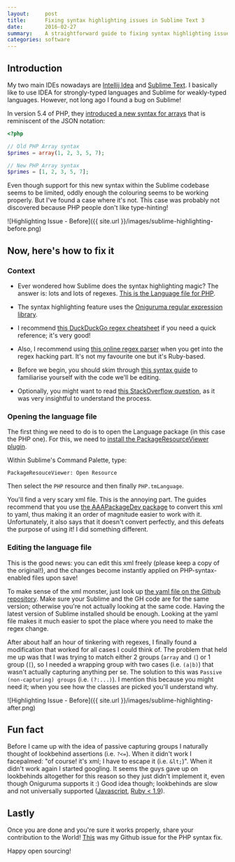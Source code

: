```yaml
---
layout:     post
title:      Fixing syntax highlighting issues in Sublime Text 3
date:       2016-02-27
summary:    A straightforward guide to fixing syntax highlighting issues in Sublime Text 3 based on an actual issue I found.
categories: software
---
```


## Introduction

My two main IDEs nowadays are [Intellij Idea](https://www.jetbrains.com/idea/) and [Sublime Text](http://www.sublimetext.com/3). I basically like to use IDEA for strongly-typed languages and Sublime for weakly-typed languages. However, not long ago I found a bug on Sublime!

In version 5.4 of PHP, they [introduced a new syntax for arrays](http://php.net/manual/en/migration54.new-features.php) that is reminiscent of the JSON notation:

```php
<?php

// Old PHP Array syntax
$primes = array(1, 2, 3, 5, 7);

// New PHP Array syntax
$primes = [1, 2, 3, 5, 7];
```

Even though support for this new syntax within the Sublime codebase seems to be limited, oddly enough the colouring seems to be working properly. But I've found a case where it's not. This case was probably not discovered because PHP people don't like type-hinting!

![Highlighting Issue - Before]({{ site.url }}/images/sublime-highlighting-before.png)

## Now, here's how to fix it

### Context

- Ever wondered how Sublime does the syntax highlighting magic? The answer is: lots and lots of regexes. [This is the Language file for PHP](https://github.com/sublimehq/Packages/blob/master/PHP/PHP%20Source.sublime-syntax).

- The syntax highlighting feature uses the [Oniguruma regular expression library](https://en.wikipedia.org/wiki/Oniguruma).

- I recommend [this DuckDuckGo regex cheatsheet](https://duckduckgo.com/?q=regex%20cheat%20sheet&ia=cheatsheet&iax=1) if you need a quick reference; it's very good!

- Also, I recommend using [this online regex parser](http://rubular.com/) when you get into the regex hacking part. It's not my favourite one but it's Ruby-based.

- Before we begin, you should skim through [this syntax guide](http://www.sublimetext.com/docs/3/syntax.html) to familiarise yourself with the code we'll be editing.

- Optionally, you might want to read [this StackOverflow question](http://stackoverflow.com/questions/25184605/cloning-a-sublime-text-3-highlighting-syntax-definition), as it was very insightful to understand the process.

### Opening the language file

The first thing we need to do is to open the Language package (in this case the PHP one). For this, we need to [install the PackageResourceViewer plugin](https://packagecontrol.io/packages/PackageResourceViewer).

Within Sublime's Command Palette, type:

    PackageResouceViewer: Open Resource

Then select the `PHP` resource and then finally `PHP.tmLanguage`.

You'll find a very scary xml file. This is the annoying part. The guides recommend that you use [the AAAPackageDev package](https://packagecontrol.io/packages/AAAPackageDev) to convert this xml to yaml, thus making it an order of magnitude easier to work with it. Unfortunately, it also says that it doesn't convert perfectly, and this defeats the purpose of using it! I did something different.

### Editing the language file

This is the good news: you can edit this xml freely (please keep a copy of the original!), and the changes become instantly applied on PHP-syntax-enabled files upon save!

To make sense of the xml monster, just look up [the yaml file on the Github repository](https://github.com/sublimehq/Packages/blob/master/PHP/PHP%20Source.sublime-syntax). Make sure your Sublime and the GH code are for the same version; otherwise you're not actually looking at the same code. Having the latest version of Sublime installed should be enough.
Looking at the yaml file makes it much easier to spot the place where you need to make the regex change.


After about half an hour of tinkering with regexes, I finally found a modification that worked for all cases I could think of. The problem that held me up was that I was trying to match either 2 groups (`array` and `(`) or 1 group (`[`), so I needed a wrapping group with two cases (i.e. `(a|b)`) that wasn't actually capturing anything per se. The solution to this was `Passive (non-capturing) groups` (i.e. `(?:...)`). I mention this because you might need it; when you see how the classes are picked you'll understand why.

![Highlighting Issue - Before]({{ site.url }}/images/sublime-highlighting-after.png)

## Fun fact

Before I came up with the idea of passive capturing groups I naturally thought of lookbehind assertions (i.e. `?<=`). When it didn't work I facepalmed: "of course! it's xml; I have to escape it (i.e. `&lt;`)". When it didn't work again I started googling. It seems the guys gave up on lookbehinds altogether for this reason so they just didn't implement it, even though Oniguruma supports it :) Good idea though; lookbehinds are slow and not universally supported ([Javascript](http://stackoverflow.com/questions/24093540/why-doesnt-javascript-have-lookbehinds), [Ruby < 1.9](http://stackoverflow.com/questions/7605615/regex-negative-lookbehind-in-ruby-doesnt-seem-to-work?rq=1)).

## Lastly

Once you are done and you're sure it works properly, share your contribution to the World!
[This](https://github.com/sublimehq/Packages/issues/98) was my Github issue for the PHP syntax fix.

Happy open sourcing!

